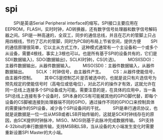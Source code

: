 # spi


&emsp;&emsp;SPI是英语Serial Peripheral interface的缩写。SPI接口主要应用在 EEPROM，FLASH，实时时钟，AD转换器，还有数字信号处理器和数字信号解码器之间。SPI是一种高速的，全双工，同步的通信总线，并且在芯片的管脚上只占用四根线，节约了芯片的管脚，同时为PCB的布局上节省空间，提供方便
&emsp;&emsp;SPI的通信原理很简单，它以主从方式工作，这种模式通常有一个主设备和一个或多个从设备，需要4根线，事实上3根也可以。也是所有基于SPI的设备共有的，它们是SDI(数据输入)，SDO\(数据输出)，SCLK(时钟)，CS(片选)。
&emsp;&emsp;MOSI(SDO)：主器件数据输出，从器件数据输入。
&emsp;&emsp;MISO(SDI)：主器件数据输入，从器件数据输出。
&emsp;&emsp;SCLK ：时钟信号，由主器件产生。
&emsp;&emsp;CS：从器件使能信号，由主器件控制。
&emsp;&emsp;其中CS是控制芯片是否被选中的，也就是说只有片选信号为预先规定的使能信号时（高电位或低电位），对此芯片的操作才有效，这就允许在同一总线上连接多个SPI设备成为可能。需要注意的是，在具体的应用中，当一条SPI总线上连接有多个设备时，SPI本身的CS有可能被其他的GPIO脚代替，即每个设备的CS脚被连接到处理器端不同的GPIO，通过操作不同的GPIO口来控制具体的需要操作的SPI设备，减少各个SPI设备间的干扰。
&emsp;&emsp;SPI是串行通讯协议，也就是说数据是一位一位从MSB或者LSB开始传输的，这就是SCK时钟线存在的原因，由SCK提供时钟脉冲，MISO、MOSI则基于此脉冲完成数据传输。 SPI支持4-32bits的串行数据传输，支持MSB和LSB，当从设备的大小端发生变化时需要重新设置SPI Master的大小端。



